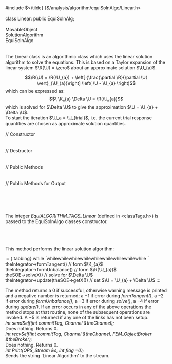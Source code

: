 \
\#include $<\tilde{ }$/analysis/algorithm/equiSolnAlgo/Linear.h$>$\
\
class Linear: public EquiSolnAlg;\
\
MovableObject\
SolutionAlgorithm\
EquiSolnAlgo\
\
\
The Linear class is an algorithmic class which uses the linear solution
algorithm to solve the equations. This is based on a Taylor expansion of
the linear system $\R(\U) = \zero$ about an approximate solution
$\U_{a}$.

$$\R(\U) = 
\R(\U_{a}) +
\left[ {\frac{\partial \R}{\partial \U} \vert}_{\U_{a}}\right]
\left( \U - \U_{a} \right)$$ which can be expressed as: $$\
\K_{a} \Delta \U = \R(\U_{a})$$ which is solved for $\Delta \U$ to give
the approximation $\U = \U_{a} + \Delta \U$.\
To start the iteration $\U_a = \U_{trial}$, i.e. the current trial
response quantities are chosen as approximate solution quantities.\
\
// Constructor\
\
\
// Destructor\
\
\
// Public Methods\
\
\
// Public Methods for Output\
\
\
\
\
\
The integer *EquiALGORITHM_TAGS_Linear* (defined in $<$classTags.h$>$)
is passed to the EquiSolnAlgo classes constructor.\
\
\
\
\
This method performs the linear solution algorithm:

::: {.tabbing}
while ̄ whilewhilewhilewhilewhilewhilewhilewhilewhile ̄
theIntegrator-$>$formTangent() // form $\K_{a}$\
theIntegrator-$>$formUnbalance() // form $\R(\U_{a})$\
theSOE-$>$solveX() // solve for $\Delta \U$\
theIntegrator-$>$update(theSOE-$>$getX()) // set
$\U = \U_{a} + \Delta \U$
:::

The method returns a 0 if successful, otherwise warning message is
printed and a negative number is returned; a $-1$ if error during
*formTangent()*, a $-2$ if error during *formUnbalance()*, a $-3$ if
error during *solve()*, a $-4$ if error during *update()*. If an error
occurs in any of the above operations the method stops at that routine,
none of the subsequent operations are invoked. A $-5$ is returned if any
one of the links has not been setup.\
*int sendSelf(int commitTag, Channel &theChannel);*\
Does nothing. Returns 0.\
*int recvSelf(int commitTag, Channel &theChannel, FEM_ObjectBroker
&theBroker);*\
Does nothing. Returns 0.\
*int Print(OPS_Stream &s, int flag =0);*\
Sends the string 'Linear Algorithm' to the stream.
